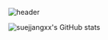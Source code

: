 ![header](https://capsule-render.vercel.app/api?type=wave&color=auto&height=300&section=header&text=Sue%20Yoon&fontSize=80&animation=twinkling)


![suejjangxx's GitHub stats](https://github-readme-stats.vercel.app/api?username=suejjangxx&count_private=true&show_icons=true)
